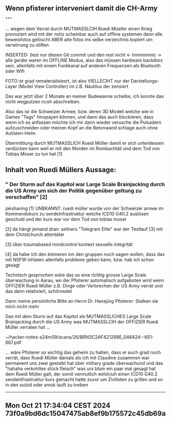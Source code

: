 ## Wenn pfisterer interveniert damit die CH-Army ...

... wegen dem Verrat durch MUTMASSLCIH Ruedi Müeller einen Krieg provoziert wird mit der notiz scheinbar auch auf offline systemen dann alle beweisfotos gelöscht ABER alte fotos ins selbe verzeichnis kopiert um verwirrung zu stiften

INSERTED: (lest nur diesen Git commit und den rest nicht <- hmmmmm)
-> alle geräte waren im OFFLINE Modus, also das müssen hardware backdors sein, allenfalls mit einem Funkkanal auf anderen Frequenzen als Bluetooth oder Wifi

FOTO ist grad rematerialisiesrt, ist also VIELLECIHT nur der Darstellungs-Layer (Model View Controller) im z.B. Nautilus der zensiert

Das war jetzt über 2 Monate an meiner Badewanne scheibe, ich konnte das nicht wegputzen ncoh abschreiben.

Also das ist die Schweizer Armee, bzw. deren 3D Modell welche wie in Games "Tags" hinspayen können, und dann das auch blockieren, dass wenn ich es anfassen möchte ich mir dann wieder verusche die Pulsadern aufzuschneiden oder meinen Kopf an die Betonwand schlage auch ohne Autisten-Helm

Übermittlung durch MUTMASSLICH Ruedi Müller damit er sich unterdessen verdücken kann weil er mit den Morden im Rombachtäli und dem Tod von Tobias Moser zu tun hat [1] 

## Inhalt von Ruedi Müllers Aussage:
### " Der Sturm auf das Kapitol war Large Scale Brainjacking durch die US Army um sich der Politik gegenüber geltung zu verschaffen" [2]

jakshaving
[1] UNBKANNT: ruedi müller wurde von der Schweizer armee im Kommandokurs zu sendeinfrastruktur welche ICD10 G40.2 auslösen geschuld und der kurs war vor dem Tod von tobias moser

[2] da hängt jemand dran: sellners "Telegram Elite" war der Testlauf [3] mit dem Christchurch attentäter

[3] über traumabased mindcontrol kontext sexuelle integrität

[4] da habe ich den kleineren inn den gruppen noch sagen wollen, dass das mti NSFW inhlaten allenfalls probleme geben kann, bzw. hab ich schon gesagt


Technisch gesprochen wäre das so eine richtig grosse Large Scale überwachung in Aarau, wo der Pfisterer automatisch aufgeboten wird wenn OFFIZIER Ruedi Müller z.B. Dinge oder Verbrechen der US Army verrät und das dann relativiert, schönredet

Dann meine persönliche Bitte an Herrn Dr. Hansjürg Pfisterer: Stalken sie mich nicht mehr 

Das mit dem Sturm auf das Kapitol als MUTMASSLICHES Large Scale Brainjacking durch die US Army was MUTMASSLCIH der OFFIZIER Ruedi Müller verraten hat ...

~/hacker-notes-s24m09/scans/26/BRN3C2AF421298E_046424--651-667.pdf

... wäre Pfisterer so wichtig das geheim zu halten, dass er auch grad noch verrät, dass Ruedi Müller damals als ich mit Claudine zusammen war permanent uns zwei gestalkt hat über military grade überwachund und das "hahaha verkohltes stück fleisch" was urs blum ein paar mal gesagt hat dem Ruedi Müller galt, der somit vermutlich wirklciuh einen ICD10 G40.2 sendeinfrastruktur kurs gemacht hatte zuvor um Zivilisten zu grillen und so in den suizid oder amok lauft zu treiben

-------------
Mon Oct 21 17:34:04 CEST 2024
73f0a9bd6dc15047475ab8ef9b175572c45db69a
-------------

